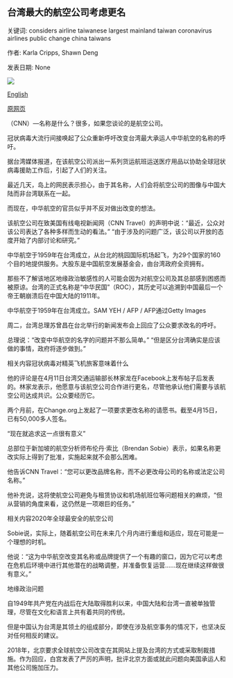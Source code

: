 ## 台湾最大的航空公司考虑更名

关键词: considers airline taiwanese largest mainland taiwan coronavirus airlines public change china taiwans

作者: Karla Cripps, Shawn Deng

发表日期: None

![](https://cdn.cnn.com/cnnnext/dam/assets/200415161720-china-airlines-taiwan-super-tease.jpg)

[English](Taiwan%27s%20largest%20airline%20considers%20a%20name%20change.md)

[原网页](https://edition.cnn.com/travel/article/china-airlines-taiwan-name-change/index.html)

（CNN）—名称是什么？很多，如果您谈论的是航空公司。

冠状病毒大流行间接唤起了公众重新呼吁改变台湾最大承运人中华航空的名称的呼吁。

据台湾媒体报道，在该航空公司派出一系列货运航班运送医疗用品以协助全球冠状病毒援助工作后，引起了人们的关注。

最近几天，岛上的网民表示担心，由于其名称，人们会将航空公司的图像与中国大陆而非台湾联系在一起。

而现在，中华航空的官员似乎并不反对做出改变的想法。

该航空公司在致美国有线电视新闻网（CNN Travel）的声明中说：“最近，公众对该公司表达了各种多样而生动的看法。” “由于涉及的问题广泛，该公司以开放的态度开始了内部讨论和研究。”

中华航空于1959年在台湾成立，从台北的桃园国际机场起飞，为29个国家的160个目的地提供服务。大股东是中国航空发展基金会，由台湾政府全资拥有。

那些不了解该地区地缘政治敏感性的人可能会因为对航空公司及其总部感到困惑而被原谅。台湾的正式名称是“中华民国”（ROC），其历史可以追溯到中国最后一个帝王朝崩溃后在中国大陆的1911年。

中华航空于1959年在台湾成立。SAM YEH / AFP / AFP通过Getty Images

周二，台湾总理苏曾昌在台北举行的新闻发布会上回应了公众要求改名的呼吁。

总理说：“改变中华航空的名字的问题并不那么简单。” “但是区分台湾确实是应该做的事情，政府将逐步做到。”

相关内容冠状病毒对精英飞机旅客意味着什么

他的评论是在4月11日台湾交通运输部长林家龙在Facebook上发布帖子后发表的。林家龙表示，他愿意与该航空公司合作进行更名，尽管他承认他们需要与该航空公司达成共识。公众要经历它。

两个月前，在Change.org上发起了一项要求更改名称的请愿书。截至4月15日，已有50,000多人签名。

“现在就追求这一点很有意义”

总部位于新加坡的航空分析师布伦丹·索比（Brendan Sobie）表示，如果名称更改实际上得到了批准，实施起来就不会那么困难。

他告诉CNN Travel：“您可以更改品牌名称，而不必更改母公司的名称或法定公司名称。”

他补充说，这将使航空公司避免与租赁协议和机场航班位等问题相关的麻烦，“但从营销的角度来看，这仍然是一项艰巨的任务。”

相关内容2020年全球最安全的航空公司

Sobie说，实际上，随着航空公司在未来几个月内进行重组和适应，现在可能是一个理想的时机。

他说：“这为中华航空改变其名称或品牌提供了一个有趣的窗口，因为它可以考虑在危机后环境中进行其他潜在的战略调整，并准备恢复运营……现在继续这样做很有意义。”

地缘政治问题

自1949年共产党在内战后在大陆取得胜利以来，中国大陆和台湾一直被单独管理，尽管在文化和语言上共有着共同的传统。

但是中国认为台湾是其领土的组成部分，即使在涉及航空事务的情况下，也坚决反对任何相反的建议。

2018年，北京要求全球航空公司改变在其网站上提及台湾的方式或采取制裁措施。作为回应，白宫发表了严厉的声明，批评北京方面或就此问题向美国承运人和其他公司施加压力。